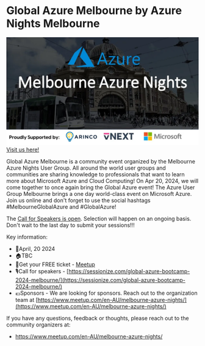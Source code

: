 # Global Azure Melbourne by Azure Nights Melbourne

![Azure User Group Melbourne Logo](MelbourneAzureUG.png)[Visit us here!](https://www.meetup.com/en-AU/melbourne-azure-nights/)

Global Azure Melbourne is a community event organized by the Melbourne Azure Nights User Group.
All around the world user groups and communities are sharing knowledge to professionals that want to learn more about Microsoft Azure and Cloud Computing!
On Apr 20, 2024, we will come together to once again bring the Global Azure event! The Azure User Group Melbourne brings a one day world-class event on Microsoft Azure. Join us online and don't forget to use the social hashtags #MelbourneGlobalAzure and #GlobalAzure!


The [Call for Speakers is open](https://sessionize.com/global-azure-bootcamp-2024-melbourne/). Selection will happen on an ongoing basis. Don't wait to the last day to submit your sessions!!! 


Key information:
* 📅April, 20 2024
* 🏠TBC
* 🎫Get your FREE ticket - [Meetup](https://www.meetup.com/melbourne-azure-nights/events/297604687/)
* 🎙️Call for speakers - [https://sessionize.com/global-azure-bootcamp-2024-melbourne/](https://sessionize.com/global-azure-bootcamp-2024-melbourne/)
* 💶Sponsors - We are looking for sponsors. Reach out to the organization team at [https://www.meetup.com/en-AU/melbourne-azure-nights/](https://www.meetup.com/en-AU/melbourne-azure-nights/)

If you have any questions, feedback or thoughts, please reach out to the community organizers at:
* https://www.meetup.com/en-AU/melbourne-azure-nights/